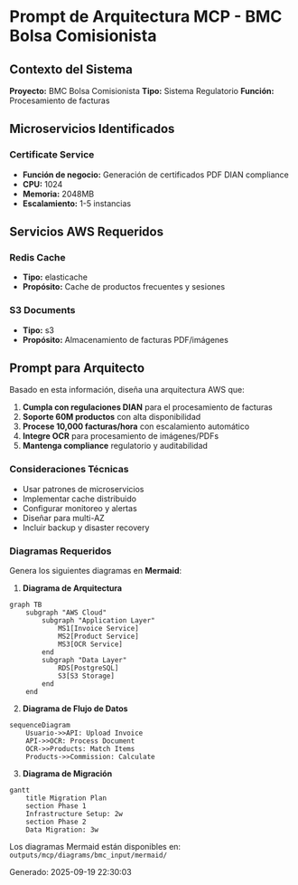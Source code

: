 # Prompt de Arquitectura MCP - BMC Bolsa Comisionista

## Contexto del Sistema
**Proyecto:** BMC Bolsa Comisionista
**Tipo:** Sistema Regulatorio
**Función:** Procesamiento de facturas

## Microservicios Identificados

### Certificate Service
- **Función de negocio:** Generación de certificados PDF DIAN compliance
- **CPU:** 1024 
- **Memoria:** 2048MB
- **Escalamiento:** 1-5 instancias

## Servicios AWS Requeridos

### Redis Cache
- **Tipo:** elasticache
- **Propósito:** Cache de productos frecuentes y sesiones

### S3 Documents
- **Tipo:** s3
- **Propósito:** Almacenamiento de facturas PDF/imágenes

## Prompt para Arquitecto

Basado en esta información, diseña una arquitectura AWS que:

1. **Cumpla con regulaciones DIAN** para el procesamiento de facturas
2. **Soporte 60M productos** con alta disponibilidad
3. **Procese 10,000 facturas/hora** con escalamiento automático
4. **Integre OCR** para procesamiento de imágenes/PDFs
5. **Mantenga compliance** regulatorio y auditabilidad

### Consideraciones Técnicas
- Usar patrones de microservicios
- Implementar cache distribuido
- Configurar monitoreo y alertas
- Diseñar para multi-AZ
- Incluir backup y disaster recovery

### Diagramas Requeridos
Genera los siguientes diagramas en **Mermaid**:

1. **Diagrama de Arquitectura**
```mermaid
graph TB
    subgraph "AWS Cloud"
        subgraph "Application Layer"
            MS1[Invoice Service]
            MS2[Product Service]
            MS3[OCR Service]
        end
        subgraph "Data Layer"
            RDS[PostgreSQL]
            S3[S3 Storage]
        end
    end
```

2. **Diagrama de Flujo de Datos**
```mermaid
sequenceDiagram
    Usuario->>API: Upload Invoice
    API->>OCR: Process Document
    OCR->>Products: Match Items
    Products->>Commission: Calculate
```

3. **Diagrama de Migración**
```mermaid
gantt
    title Migration Plan
    section Phase 1
    Infrastructure Setup: 2w
    section Phase 2
    Data Migration: 3w
```

Los diagramas Mermaid están disponibles en: `outputs/mcp/diagrams/bmc_input/mermaid/`

Generado: 2025-09-19 22:30:03
